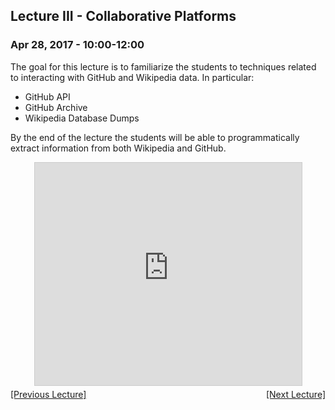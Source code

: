 ## Lecture III - Collaborative Platforms

### Apr 28, 2017 - 10:00-12:00

The goal for this lecture is to familiarize the students to techniques related to interacting with GitHub and Wikipedia data. In particular:
  * GitHub API
  * GitHub Archive
  * Wikipedia Database Dumps

By the end of the lecture the students will be able to programmatically extract information from both Wikipedia and GitHub.

<center>
<iframe src="https://www.slideshare.net/slideshow/embed_code/key/lR9ieGG3qVkdTD" width="427" height="356" frameborder="0" marginwidth="0" marginheight="0" scrolling="no" style="border:1px solid #CCC; border-width:1px; margin-bottom:5px; max-width: 100%;" allowfullscreen> </iframe></center>

<div align="left" style="float: left;"><a href="/TorinoCourse/lecture2">[Previous Lecture]</a></div><div align="right" style="float: right;"><a href="/TorinoCourse/lecture4">[Next Lecture]</a></div>